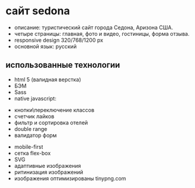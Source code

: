# сайт sedona

* описание: туристический сайт города Седона, Аризона США.
* четыре страницы: главная, фото и видео, гостиницы, форма отзыва.
* responsive design 320/768/1200 px
* основной язык: русский

## использованные технологии

* html 5 (валидная верстка)
* БЭМ
* Sass
* native javascript:
 - кнопки\переключение классов
 - счетчик лайков
 - фильтр и сортировка отелей
 - double range
 - валидатор форм
* mobile-first
* сетка flex-box
* SVG
* адаптивные изображения
* ритинизация изображений
* изображения оптимизированы tinypng.com
